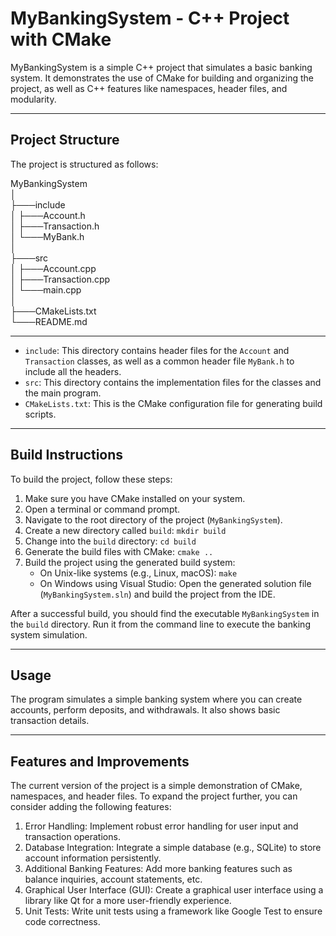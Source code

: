 # MyBankingSystem - C++ Project with CMake

MyBankingSystem is a simple C++ project that simulates a basic banking system. It demonstrates the use of CMake for building and organizing the project, as well as C++ features like namespaces, header files, and modularity.

---


## Project Structure

The project is structured as follows:

MyBankingSystem   
│  
├───include  
│   ├───Account.h  
│   ├───Transaction.h  
│   └───MyBank.h  
│  
├───src  
│   ├───Account.cpp  
│   ├───Transaction.cpp  
│   └───main.cpp  
│  
├───CMakeLists.txt  
└───README.md   


---


- `include`: This directory contains header files for the `Account` and `Transaction` classes, as well as a common header file `MyBank.h` to include all the headers.
- `src`: This directory contains the implementation files for the classes and the main program.
- `CMakeLists.txt`: This is the CMake configuration file for generating build scripts.

---


## Build Instructions

To build the project, follow these steps:

1. Make sure you have CMake installed on your system.
2. Open a terminal or command prompt.
3. Navigate to the root directory of the project (`MyBankingSystem`).
4. Create a new directory called `build`: `mkdir build`
5. Change into the `build` directory: `cd build`
6. Generate the build files with CMake: `cmake ..`
7. Build the project using the generated build system:
   - On Unix-like systems (e.g., Linux, macOS): `make`
   - On Windows using Visual Studio: Open the generated solution file (`MyBankingSystem.sln`) and build the project from the IDE.

After a successful build, you should find the executable `MyBankingSystem` in the `build` directory. Run it from the command line to execute the banking system simulation.

---


## Usage

The program simulates a simple banking system where you can create accounts, perform deposits, and withdrawals. It also shows basic transaction details.


---

## Features and Improvements

The current version of the project is a simple demonstration of CMake, namespaces, and header files. To expand the project further, you can consider adding the following features:

1. Error Handling: Implement robust error handling for user input and transaction operations.
2. Database Integration: Integrate a simple database (e.g., SQLite) to store account information persistently.
3. Additional Banking Features: Add more banking features such as balance inquiries, account statements, etc.
4. Graphical User Interface (GUI): Create a graphical user interface using a library like Qt for a more user-friendly experience.
5. Unit Tests: Write unit tests using a framework like Google Test to ensure code correctness.




